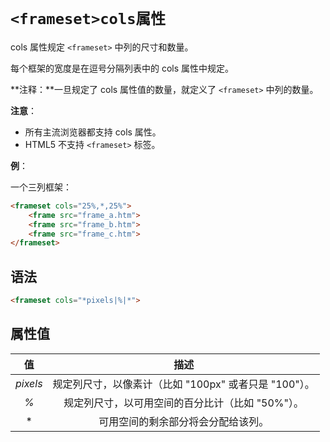 # `<frameset>cols属性`

cols 属性规定 `<frameset>` 中列的尺寸和数量。

每个框架的宽度是在逗号分隔列表中的 cols 属性中规定。

**注释：**一旦规定了 cols 属性值的数量，就定义了 `<frameset>` 中列的数量。

**注意**：

- 所有主流浏览器都支持 cols 属性。
- HTML5 不支持 `<frameset>` 标签。

**例**：

一个三列框架：

```html
<frameset cols="25%,*,25%">
	<frame src="frame_a.htm">
	<frame src="frame_b.htm">
	<frame src="frame_c.htm">
</frameset>
```

## 语法

```html
<frameset cols="*pixels|%|*">
```

## 属性值

|    值    |                         描述                          |
| :------: | :---------------------------------------------------: |
| *pixels* | 规定列尺寸，以像素计（比如 "100px" 或者只是 "100"）。 |
|   *%*    |   规定列尺寸，以可用空间的百分比计（比如 "50%"）。    |
|    *     |          可用空间的剩余部分将会分配给该列。           |